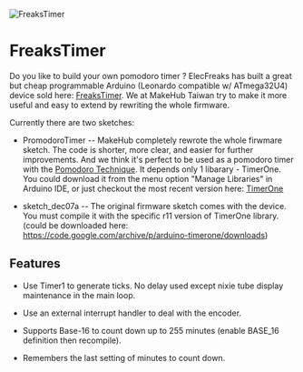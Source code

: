 ![FreaksTimer](http://www.elecfreaks.com/wiki/images/a/a0/Freakstimer.png)

# FreaksTimer

Do you like to build your own pomodoro timer ? ElecFreaks has built a great but cheap programmable Arduino (Leonardo compatible w/ ATmega32U4) device sold here: [FreaksTimer](http://www.elecfreaks.com/estore/freakstimer.html). We at MakeHub Taiwan try to make it more useful and easy to extend by rewriting the whole firmware.

Currently there are two sketches:

- PromodoroTimer -- MakeHub completely rewrote the whole firwmare sketch. The code is shorter, more clear, and easier for further improvements. And we think it's perfect to be used as a pomodoro timer with the [Pomodoro Technique](http://pomodorotechnique.com). It depends only 1 libarary - TimerOne. You could download it from the menu option "Manage Libraries" in Arduino IDE, or just checkout the most recent version here: [TimerOne](https://github.com/PaulStoffregen/TimerOne)

- sketch_dec07a -- The original firmware sketch comes with the device. You must compile it with the specific r11 version of TimerOne library. (could be downloaded here: https://code.google.com/archive/p/arduino-timerone/downloads)

## Features

- Use Timer1 to generate ticks. No delay used except nixie tube display maintenance in the main loop.

- Use an external interrupt handler to deal with the encoder.

- Supports Base-16 to count down up to 255 minutes (enable BASE_16 definition then recompile).

- Remembers the last setting of minutes to count down.
